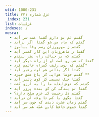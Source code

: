 ```yaml
---
utid: 1000-231
title: غزل شماره ۲۳۱
_index: 231
list: غزلیات
indexes: د
mesra:
  - گفتم غم تو دارم گفتا غمت سر آید
  - گفتم که ماه من شو گفتا اگر برآید
  - گفتم ز مهرورزان رسم وفا بیاموز
  - گفتا ز ماهرویان این کار کمتر آید
  - گفتم که بر خیالت راه نظر ببندم
  - گفتا که شب رو است او از راه دیگر آید
  - گفتم که بوی زلفت گمراه عالمم کرد*
  - گفتا اگر بدانی هم اوت رهبر آید
  - گفتم خوشا هوایی کز باغ عشق خیزد **
  - گفتا خنک نسیمی کز کوی دلبر آید
  - گفتم که نوش لعلت ما را به آرزو کشت
  - گفتا تو بندگی کن کو بنده پرور آید
  - گفتم دل رحیمت کی عزم صلح دارد؟
  - گفتا مگوی با کس تا وقت آن درآید
  - گفتم زمان عشرت دیدی که چون سر آمد
  - گفتا خموش حافظ کاین غصّه هم سر آید
---
```

